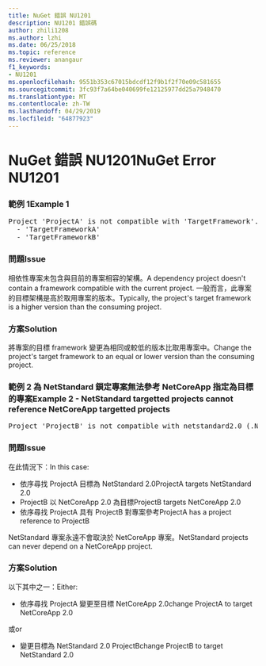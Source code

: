 ```yaml
---
title: NuGet 錯誤 NU1201
description: NU1201 錯誤碼
author: zhili1208
ms.author: lzhi
ms.date: 06/25/2018
ms.topic: reference
ms.reviewer: anangaur
f1_keywords:
- NU1201
ms.openlocfilehash: 9551b353c67015bdcdf12f9b1f2f70e09c581655
ms.sourcegitcommit: 3fc93f7a64be040699fe12125977dd25a7948470
ms.translationtype: MT
ms.contentlocale: zh-TW
ms.lasthandoff: 04/29/2019
ms.locfileid: "64877923"
---
```

# <a name="nuget-error-nu1201"></a><span data-ttu-id="e9ff5-103">NuGet 錯誤 NU1201</span><span class="sxs-lookup"><span data-stu-id="e9ff5-103">NuGet Error NU1201</span></span>

### <a name="example-1"></a><span data-ttu-id="e9ff5-104">範例 1</span><span class="sxs-lookup"><span data-stu-id="e9ff5-104">Example 1</span></span>
<pre>Project 'ProjectA' is not compatible with 'TargetFramework'. Project 'ProjectA' supports:<br/>  - 'TargetFrameworkA'<br/>  - 'TargetFrameworkB'</pre>

### <a name="issue"></a><span data-ttu-id="e9ff5-105">問題</span><span class="sxs-lookup"><span data-stu-id="e9ff5-105">Issue</span></span>
<span data-ttu-id="e9ff5-106">相依性專案未包含與目前的專案相容的架構。</span><span class="sxs-lookup"><span data-stu-id="e9ff5-106">A dependency project doesn't contain a framework compatible with the current project.</span></span> <span data-ttu-id="e9ff5-107">一般而言，此專案的目標架構是高於取用專案的版本。</span><span class="sxs-lookup"><span data-stu-id="e9ff5-107">Typically, the project's target framework is a higher version than the consuming project.</span></span>

### <a name="solution"></a><span data-ttu-id="e9ff5-108">方案</span><span class="sxs-lookup"><span data-stu-id="e9ff5-108">Solution</span></span>
<span data-ttu-id="e9ff5-109">將專案的目標 framework 變更為相同或較低的版本比取用專案中。</span><span class="sxs-lookup"><span data-stu-id="e9ff5-109">Change the project's target framework to an equal or lower version than the consuming project.</span></span>

### <a name="example-2---netstandard-targetted-projects-cannot-reference-netcoreapp-targetted-projects"></a><span data-ttu-id="e9ff5-110">範例 2 為 NetStandard 鎖定專案無法參考 NetCoreApp 指定為目標的專案</span><span class="sxs-lookup"><span data-stu-id="e9ff5-110">Example 2 - NetStandard targetted projects cannot reference NetCoreApp targetted projects</span></span>
<pre>Project 'ProjectB' is not compatible with netstandard2.0 (.NETStandard,Version=v2.0). Project 'ProjectB' supports: netcoreapp2.0 (.NETCoreApp,Version=v2.0)</pre>

### <a name="issue"></a><span data-ttu-id="e9ff5-111">問題</span><span class="sxs-lookup"><span data-stu-id="e9ff5-111">Issue</span></span> 
<span data-ttu-id="e9ff5-112">在此情況下：</span><span class="sxs-lookup"><span data-stu-id="e9ff5-112">In this case:</span></span>
- <span data-ttu-id="e9ff5-113">依序尋找 ProjectA 目標為 NetStandard 2.0</span><span class="sxs-lookup"><span data-stu-id="e9ff5-113">ProjectA targets NetStandard 2.0</span></span>
- <span data-ttu-id="e9ff5-114">ProjectB 以 NetCoreApp 2.0 為目標</span><span class="sxs-lookup"><span data-stu-id="e9ff5-114">ProjectB targets NetCoreApp 2.0</span></span>
- <span data-ttu-id="e9ff5-115">依序尋找 ProjectA 具有 ProjectB 對專案參考</span><span class="sxs-lookup"><span data-stu-id="e9ff5-115">ProjectA has a project reference to ProjectB</span></span>

<span data-ttu-id="e9ff5-116">NetStandard 專案永遠不會取決於 NetCoreApp 專案。</span><span class="sxs-lookup"><span data-stu-id="e9ff5-116">NetStandard projects can never depend on a NetCoreApp project.</span></span>

### <a name="solution"></a><span data-ttu-id="e9ff5-117">方案</span><span class="sxs-lookup"><span data-stu-id="e9ff5-117">Solution</span></span>
<span data-ttu-id="e9ff5-118">以下其中之一：</span><span class="sxs-lookup"><span data-stu-id="e9ff5-118">Either:</span></span>
- <span data-ttu-id="e9ff5-119">依序尋找 ProjectA 變更至目標 NetCoreApp 2.0</span><span class="sxs-lookup"><span data-stu-id="e9ff5-119">change ProjectA to target NetCoreApp 2.0</span></span>

<span data-ttu-id="e9ff5-120">或</span><span class="sxs-lookup"><span data-stu-id="e9ff5-120">or</span></span>

- <span data-ttu-id="e9ff5-121">變更目標為 NetStandard 2.0 ProjectB</span><span class="sxs-lookup"><span data-stu-id="e9ff5-121">change ProjectB to target NetStandard 2.0</span></span>

